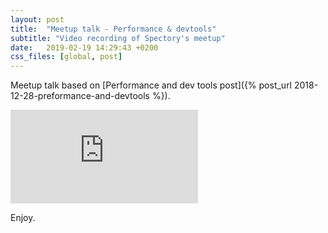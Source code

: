 ```yaml
---
layout: post
title:  "Meetup talk - Performance & devtools"
subtitle: "Video recording of Spectory's meetup"
date:   2019-02-19 14:29:43 +0200
css_files: [global, post]
---
```


Meetup talk based on [Performance and dev tools post]({% post_url 2018-12-28-preformance-and-devtools %}).

<p class="video-container">
  <iframe src="https://www.youtube.com/embed/WtAbv61wxgY"
          frameborder="0"
          allow="accelerometer; autoplay; encrypted-media; gyroscope; picture-in-picture"
          allowfullscreen>
  </iframe>
</p>

Enjoy.
